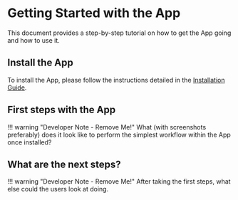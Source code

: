 # Getting Started with the App

This document provides a step-by-step tutorial on how to get the App going and how to use it.

## Install the App

To install the App, please follow the instructions detailed in the [Installation Guide](../admin/install.md).

## First steps with the App

!!! warning "Developer Note - Remove Me!"
    What (with screenshots preferably) does it look like to perform the simplest workflow within the App once installed?

## What are the next steps?

!!! warning "Developer Note - Remove Me!"
    After taking the first steps, what else could the users look at doing.
